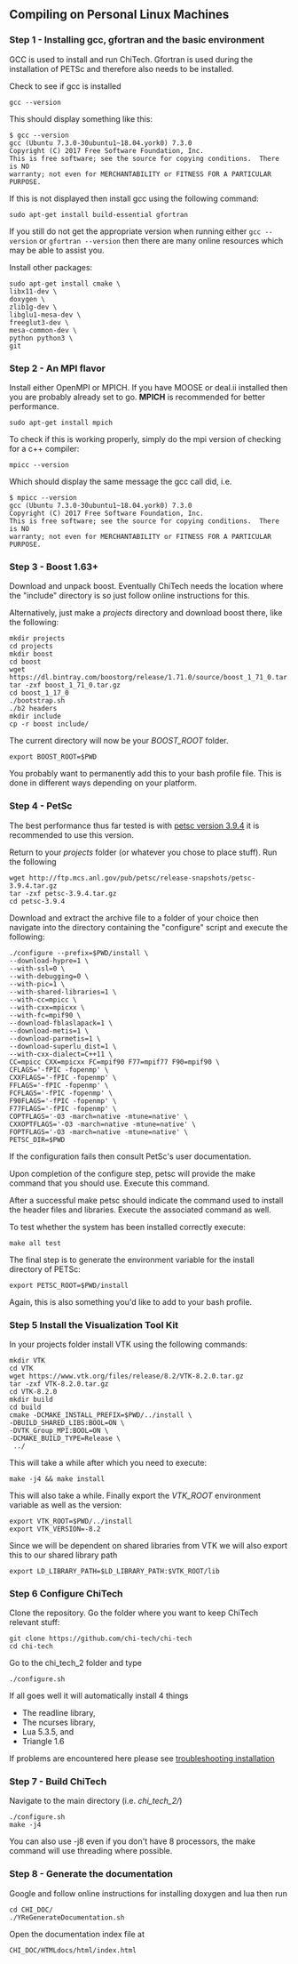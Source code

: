 ## Compiling on Personal Linux Machines

### Step 1 - Installing gcc, gfortran and the basic environment

GCC is used to install and run ChiTech. Gfortran is used 
during the installation of PETSc and therefore also needs to 
be installed. 

Check to see if gcc is installed

    gcc --version

This should display something like this:

    $ gcc --version
    gcc (Ubuntu 7.3.0-30ubuntu1~18.04.york0) 7.3.0
    Copyright (C) 2017 Free Software Foundation, Inc.
    This is free software; see the source for copying conditions.  There is NO
    warranty; not even for MERCHANTABILITY or FITNESS FOR A PARTICULAR PURPOSE.

If this is not displayed then install gcc using the following command:

    sudo apt-get install build-essential gfortran
    
If you still do not get the appropriate version when running either ``gcc --version``
or ``gfortran --version`` then there are many online resources which may be able to
assist you.

Install other packages:

    sudo apt-get install cmake \
    libx11-dev \
    doxygen \ 
    zlib1g-dev \
    libglu1-mesa-dev \
    freeglut3-dev \
    mesa-common-dev \
    python python3 \
    git


### Step 2 - An MPI flavor

Install either OpenMPI or MPICH. If you have MOOSE or deal.ii 
installed then you are probably already set to go. **MPICH** is recommended for 
better performance.

    sudo apt-get install mpich

To check if this is working properly, simply do the mpi version of checking for 
a c++ compiler:

    mpicc --version
    
Which should display the same message the gcc call did, i.e.

    $ mpicc --version
    gcc (Ubuntu 7.3.0-30ubuntu1~18.04.york0) 7.3.0
    Copyright (C) 2017 Free Software Foundation, Inc.
    This is free software; see the source for copying conditions.  There is NO
    warranty; not even for MERCHANTABILITY or FITNESS FOR A PARTICULAR PURPOSE.


### Step 3 - Boost 1.63+
Download and unpack boost. Eventually ChiTech needs the location where the 
"include" directory is so just follow online instructions for this. 

Alternatively, just make a *projects* directory and download boost there,
like the following:

    mkdir projects 
    cd projects
    mkdir boost
    cd boost
    wget https://dl.bintray.com/boostorg/release/1.71.0/source/boost_1_71_0.tar.gz
    tar -zxf boost_1_71_0.tar.gz
    cd boost_1_17_0
    ./bootstrap.sh
    ./b2 headers
    mkdir include
    cp -r boost include/
    
The current directory will now be your *BOOST_ROOT* folder.

    export BOOST_ROOT=$PWD
    
You probably want to permanently add this to your bash profile file. 
This is done in different ways depending on your platform.

### Step 4 - PetSc

The best performance thus far tested is with 
[petsc version 3.9.4](http://ftp.mcs.anl.gov/pub/petsc/release-snapshots/petsc-3.9.4.tar.gz)
it is recommended to use this version.

Return to your *projects* folder (or whatever you chose to place stuff). Run 
the following

    wget http://ftp.mcs.anl.gov/pub/petsc/release-snapshots/petsc-3.9.4.tar.gz
    tar -zxf petsc-3.9.4.tar.gz
    cd petsc-3.9.4

Download and extract the archive file to a folder of your choice then navigate
into the directory containing the "configure" script and execute the following:
   
    ./configure --prefix=$PWD/install \
    --download-hypre=1 \
    --with-ssl=0 \
    --with-debugging=0 \
    --with-pic=1 \
    --with-shared-libraries=1 \
    --with-cc=mpicc \
    --with-cxx=mpicxx \
    --with-fc=mpif90 \
    --download-fblaslapack=1 \
    --download-metis=1 \
    --download-parmetis=1 \
    --download-superlu_dist=1 \
    --with-cxx-dialect=C++11 \
    CC=mpicc CXX=mpicxx FC=mpif90 F77=mpif77 F90=mpif90 \
    CFLAGS='-fPIC -fopenmp' \
    CXXFLAGS='-fPIC -fopenmp' \
    FFLAGS='-fPIC -fopenmp' \
    FCFLAGS='-fPIC -fopenmp' \
    F90FLAGS='-fPIC -fopenmp' \
    F77FLAGS='-fPIC -fopenmp' \
    COPTFLAGS='-O3 -march=native -mtune=native' \
    CXXOPTFLAGS='-O3 -march=native -mtune=native' \
    FOPTFLAGS='-O3 -march=native -mtune=native' \
    PETSC_DIR=$PWD 
    
If the configuration fails then consult PetSc's user documentation.

Upon completion of the configure step, petsc will provide the make command
that you should use. Execute this command.

After a successful make petsc should indicate the command used to install
the header files and libraries. Execute the associated command as well.

To test whether the system has been installed correctly execute:

    make all test

The final step is to generate the environment variable for the install 
directory of PETSc:

    export PETSC_ROOT=$PWD/install
    
Again, this is also something you'd like to add to your bash profile.

### Step 5 Install the Visualization Tool Kit

In your projects folder install VTK using the following commands:

    mkdir VTK
    cd VTK
    wget https://www.vtk.org/files/release/8.2/VTK-8.2.0.tar.gz
    tar -zxf VTK-8.2.0.tar.gz
    cd VTK-8.2.0
    mkdir build
    cd build     
    cmake -DCMAKE_INSTALL_PREFIX=$PWD/../install \
    -DBUILD_SHARED_LIBS:BOOL=ON \
    -DVTK_Group_MPI:BOOL=ON \
    -DCMAKE_BUILD_TYPE=Release \
     ../
    
This will take a while after which you need to execute:

    make -j4 && make install
    
This will also take a while. Finally export the *VTK_ROOT* environment 
variable as well as the version:

    export VTK_ROOT=$PWD/../install
    export VTK_VERSION=-8.2
    
Since we will be dependent on shared libraries from VTK we will also export this 
to our shared library path

    export LD_LIBRARY_PATH=$LD_LIBRARY_PATH:$VTK_ROOT/lib

### Step 6 Configure ChiTech
Clone the repository. Go the folder where you want to keep ChiTech relevant stuff:

    git clone https://github.com/chi-tech/chi-tech
    cd chi-tech

Go to the chi_tech_2 folder and type

    ./configure.sh

If all goes well it will automatically install 4 things
 - The readline library,
 - The ncurses library,
 - Lua 5.3.5, and
 - Triangle 1.6
 
If problems are encountered here please see 
[troubleshooting installation](CHI_DOC/TroubleShootingInstall.md)



### Step 7 - Build ChiTech

Navigate to the main directory (i.e. *chi_tech_2/*)

    ./configure.sh
    make -j4

You can also use -j8 even if you don't have 8 processors, the make command 
will use threading where possible.

### Step 8 - Generate the documentation

Google and follow online instructions for installing doxygen and lua then run

    cd CHI_DOC/
    ./YReGenerateDocumentation.sh 
    
Open the documentation index file at 

    CHI_DOC/HTMLdocs/html/index.html